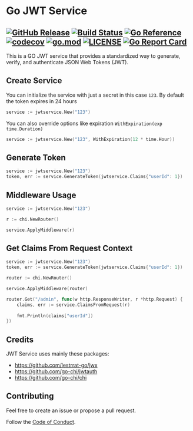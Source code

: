 # Go JWT Service

[![GitHub Release](https://img.shields.io/github/v/release/humweb/jwt-service)](https://github.com/humweb/jwt-service/releases)
[![Build Status](https://github.com/humweb/jwt-service/actions/workflows/build.yml/badge.svg)](https://github.com/humweb/jwt-service/actions/workflows/build.yml)
[![Go Reference](https://pkg.go.dev/badge/github.com/humweb/jwt-service.svg)](https://pkg.go.dev/github.com/humweb/jwt-service)
[![codecov](https://codecov.io/gh/humweb/jwt-service/graph/badge.svg?token=IK9M2M8DYO)](https://codecov.io/gh/humweb/jwt-service)
[![go.mod](https://img.shields.io/github/go-mod/go-version/humweb/jwt-service)](go.mod)
[![LICENSE](https://img.shields.io/github/license/humweb/jwt-service)](LICENSE)
[![Go Report Card](https://goreportcard.com/badge/github.com/humweb/jwt-service)](https://goreportcard.com/report/github.com/humweb/jwt-service)
---

This is a GO JWT service that provides a standardized way to generate, verify, and authenticate JSON Web Tokens (JWT).

## Create Service
You can initialize the service with just a secret in this case `123`.
By default the token expires in 24 hours
```go
service := jwtservice.New("123")
```

You can also override options like expiration `WithExpiration(exp time.Duration)`
```go
service := jwtservice.New("123", WithExpiration(12 * time.Hour))
```


## Generate Token
```go
service := jwtservice.New("123")
token, err := service.GenerateToken(jwtservice.Claims{"userId": 1})
```

## Middleware Usage
```go
service := jwtservice.New("123")

r := chi.NewRouter()

service.ApplyMiddleware(r)
```

## Get Claims From Request Context
```go
service := jwtservice.New("123")
token, err := service.GenerateToken(jwtservice.Claims{"userId": 1})

router := chi.NewRouter()

service.ApplyMiddleware(router)

router.Get("/admin", func(w http.ResponseWriter, r *http.Request) {
    claims, err := service.ClaimsFromRequest(r)
    
    fmt.Println(claims["userId"])
})
```
## Credits
JWT Service uses mainly these packages:
* https://github.com/lestrrat-go/jwx
* https://github.com/go-chi/jwtauth
* https://github.com/go-chi/chi

## Contributing

Feel free to create an issue or propose a pull request.

Follow the [Code of Conduct](CODE_OF_CONDUCT.md).
